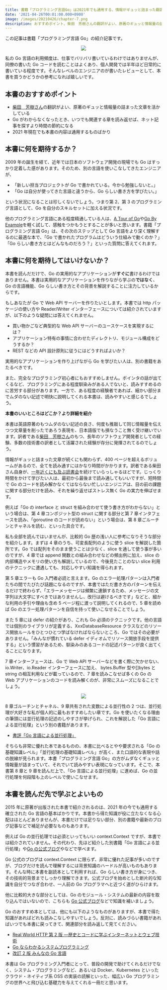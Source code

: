 ```yaml
---
title: 書籍「プログラミング言語Go」は2021年でも通用する、情報がギュッと詰まった翻訳のGo入門書
date: '2021-04-26T00:01:00.000+0900'
image: /images/20210426/chapter-7.png
description: おすすめポイント、柴田　芳樹さんの翻訳がよい、原著のギュッと情報量の詰まった文章を活かしている、Go がわからなくなったとき、いつでも関連する章を読み返せば、ネット記事を探すより時間の節約になる、2021 年現在でも本書の内容は通用するものばかり
---
```


この記事は書籍「プログラミング言語 Go」の紹介記事です。

<p align="center">
  <a target="_blank"  href="https://www.amazon.co.jp/gp/product/4621300253/ref=as_li_tl?ie=UTF8&camp=247&creative=1211&creativeASIN=4621300253&linkCode=as2&tag=richardimaoka-22&linkId=f2966799641f641de1611acff235c7d1"><img border="0" src="//ws-fe.amazon-adsystem.com/widgets/q?_encoding=UTF8&MarketPlace=JP&ASIN=4621300253&ServiceVersion=20070822&ID=AsinImage&WS=1&Format=_SL250_&tag=richardimaoka-22" ></a>
</p>

私の Go 言語の利用頻度は、仕事でバリバリ書いているわけではありませんが、同僚の書いた Go コードを読むことはよくあり、個人開発では半年ほど日常的に書いている程度です。そんなレベルのエンジニアのが書いたレビューとして、本書を買うかどうかの参考になれば嬉しいです。

## 本書のおすすめポイント

- [柴田　芳樹さん](https://twitter.com/yoshiki_shibata)の翻訳がよい、原著のギュッと情報量の詰まった文章を活かしている
- Go がわからなくなったとき、いつでも関連する章を読み返せば、ネット記事を探すより時間の節約になる
- 2021 年現在でも本書の内容は通用するものばかり

## 本書に何を期待するか？

2009 年の誕生を経て、近年では日本のソフトウェア開発の現場でも Go はすっかり定着した感があります。そのため、別の言語を使いこなしてきたエンジニアが、

- 「新しい担当プロジェクトが Go で書かれている。今から勉強しないと。」
- 「Go は自分が使ってきた言語と違うから、Go らしい書き方を学びたい。」

という状況になることは珍しくないでしょう。つまり第 2、第 3 のプログラミング言語として、Go を自分のスキルセットに加える状況です。

他のプログラミング言語にある程度精通している人は、[A Tour of Go](https://go-tour-jp.appspot.com/welcome/1)や[Go By Example](https://gobyexample.com/)を軽く試して、感触をつかもうとすることが多いと思います。書籍「プログラミング言語 Go」は、その次のステップとして Go 言語をより深く理解するのに最適な本で、「Go で書かれたプログラムはどういう仕組みで動くのか？」「Go らしい書き方とはどんなものだろう？」といった質問に答えてくれます。

## 本書に何を期待してはいけないか？

本書を読んだだけで、Go の実用的なアプリケーションが**すぐに**書けるわけではありません。本書は実用的なアプリケーションを作りながら学ぶの**ではなく**、Go の言語機能、Go らしい書き方とその背景を解説することに注力しているからです。

もしあなたが Go で Web API サーバーを作りたいとします。本書では http パッケージの使い方や Reader/Writer インターフェースについては紹介されていますが、以下のような疑問には答えてくれません。

- 買い物かごなど典型的な Web API サーバーのユースケースを実現するには？
- アプリケーション特有の事情に合わせたディレクトリ、モジュール構成をどうするか？
- REST などの API 設計原則に従うにはどうすればよいか？

実用的なアプリケーションを作り上げながら Go を学びたい人は、別の書籍をあたるべきです。

また、完全なプログラミング初心者にもおすすめしません。ポインタの話が出てくるなど、プログラミングにある程度馴染みがある人でないと、読みすすめるのに苦労する部分があります。一方で、ある程度の経験者であれば、細かい部分までムダのない記述で明快に説明してくれる本書は、読みやすいと感じるでしょう。

**本書のいいところはどこか？より詳細を紹介**

本書は英語原著のもつムダのない記述の良さ、何度も推敲して同じ情報量を伝えつつ文章量を削ったであろう表現を、日本語版でも損なうこと無く受け継いでいます。訳者である[柴田　芳樹さん](https://twitter.com/yoshiki_shibata)のもつ、長年のソフトウェア開発者としての経験、多数の技術書の訳者として活躍された経験が存分に発揮されてるのでしょう。

情報がギュッと詰まった文章が続くにも関わらず、400 ページを超えるボリュームがあるので、全てを読み通すにはかなり時間がかかります。訳者である柴田さん自身が、[一年近くにも及ぶ読書会](https://yshibata.blog.ss-blog.jp/2020-05-17)を続けていらっしゃるほどです。じっくり時間をかけて学びたい人は、最初から最後まで読み通してもいいですが、短時間で Go のコードを読み解かなくてはならない忙しいエンジニアは、目の前の課題に関する部分だけを読み、それを繰り返せばストレス無く Go の実力を伸ばせます。

例えば「Go の interface と struct を組み合わせて使う書き方がわからない」という場合は、第 4 章コンポジット型の struct に関する部分と第 7 章インタフェースを読み、「goroutine のコードが読めない」という場合は、第 8 章ごルーチンとチャネルを読む、といった具合です。

私も全部を読んではいませんが、比較的 Go 歴の浅い人に参考になりそうな部分を紹介します。まずは 4 章のうち、可変長配列のように使う slice を解説した箇所です。Go では配列をそのまま使うことは少なく、slice を通して使う事が多いのですが、4 章では append 関数との組み合わせなどの頻出例に加え、slice の内部構造やメモリの使い方も解説しているので、今後見たことのない slice 利用のテクニックに遭遇しても、対応しやすい知識を得られます。

第 5 章エラーも Go 入門者必読と言えます。Go のエラー処理パターンは入門者たちの間でたびたび話題になるのですが、本書ではただ書き方のパターンを伝えるだけで終わらず、「エラーメッセージは頻繁に連鎖するため、メッセージの文字列は大文字にすべきではありませんし、改行は避けるべきです」などと、細かな利用の手引や理由も含め 5 ページ程に渡って説明してくれるので、5 章を読めば Go のエラー処理パターンを自信を持って使いこなせることでしょう。

また 5 章には defer の紹介があり、これも Go 必須のテクニックです。他の言語では個別のライブラリが定義する、XxxDatabaseResource クラスなどのリソース開放ルールをひとつひとつ学ばなければならないところ、Go ではその必要がありません。「みんなが慣れている defer イディオムでリソース開放手段を提供する」という慣習があるため、馴染みのあるコードの記述パターンが良く出てくることになります。

7 章インターフェースは、Go で Web API サーバーなどを書く際に欠かせない、io.Writer、io.Reader インターフェースに加え、 bytes.Buffer 型や[]bytes と string の相互利用などが載っているので、7 章を読みこなせば多くの Go の Web アプリケーションのコードを読み解くのが、非常にスムーズになることでしょう。

<p align="center">
  <img src="/images/20210426/chapter-7.png" />
</p>

8 章ゴルーチンとチャネル、9 章共有された変数による並行性の 2 つは、並行処理が大好きな私が個人的に最もおすすめしたい章です。Go を使いたくなる理由の筆頭には並行処理の記述のしやすさが挙げられ、これを解説した「Go 言語による並行処理」という別の書籍があります。

- [書評「Go 言語による並行処理」](https://mattn.kaoriya.net/software/lang/go/concurrency-in-go.htm)

そちらも非常に優れた本であるものの、本書に比べるとやや要求される「Go の基礎知識レベル」「並行処理の基礎知識レベル」が高く、また口語的な表現や話の脱線が見られます。本書「プログラミング言語 Go」の方がムダなくギュッと情報量が詰まっていて、それでいて読みやすい表現になっています。そこで、本書第 8 章と 9 章を読んだ上で、「Go 言語による並行処理」に進めば、Go の並行処理を何段階も上のレベルで使いこなせます。

## 本書を読んだ先で学ぶとよいもの

2015 年に原著が出版された本書で紹介されるのは、2021 年の今でも通用する確立された Go 言語の基本ばかりです。本書から得た知識が役に立たなくなる心配はほとんどありませんが、本書だけでは足りない部分、別の書籍や最新のブログ記事などで補足が必要なものもあります。

例えば Go の並行処理では必須といってもいい context.Context ですが、本書では紹介されていません。その代わり、先ほど紹介した別書籍「Go 言語による並行処理」や[Go の公式ブログ](https://blog.golang.org/context)やなどで学べます。

Go 公式のブログは context.Context に限らず、非常に優れた記事が多いのですが、ブログだけを読んで理解するには背景知識のハードルが高いものもあります。そんな時に本書を副読本として利用すれば、Go らしい書き方が身につき、その技術的背景までしっかり理解できます。公式ブログを始めとした断片的な知識を自分でつなぎ合わせ、一人前の Go プログラマへと近づく道がひらけます。

他に比較的大きな部分としては、Go のモジュール・システムの最新の内容を取り込んではいないので、こちらも [Go 公式ブログ](https://blog.golang.org/using-go-modules)などで知識を補いましょう。

Go のおすすめ本としては、他にも以下のようなものがありますが、本書で得た知識があればどれも読みこなしやすいでしょう。反対に、読みづらい書籍があればいつでも本書に戻ってきて、関連部分を読み返して見てください。

- <a target="_blank" href="https://www.amazon.co.jp/gp/product/4873119030/ref=as_li_tl?ie=UTF8&camp=247&creative=1211&creativeASIN=4873119030&linkCode=as2&tag=richardimaoka-22&linkId=7c07d064da72aee666865418e5e7b7aa">Real World HTTP 第 2 版 ―歴史とコードに学ぶインターネットとウェブ技術</a>
- <a target="_blank" href="https://www.amazon.co.jp/gp/product/4908686033/ref=as_li_tl?ie=UTF8&camp=247&creative=1211&creativeASIN=4908686033&linkCode=as2&tag=richardimaoka-22&linkId=6ed27e76d138a54e2be5b84eda73b1a0">Go ならわかるシステムプログラミング</a>
- <a target="_blank" href="https://www.amazon.co.jp/gp/product/B07VPSXF6N/ref=as_li_tl?ie=UTF8&camp=247&creative=1211&creativeASIN=B07VPSXF6N&linkCode=as2&tag=richardimaoka-22&linkId=55bbe5c03ba9c601da4efed829f31e59">改訂 2 版 みんなの Go 言語</a>

本書は Go プログラミング入門者にとって、普段の開発で助けてくれるだけでなく、システム・プログラミングなど、あるいは Docker、Kubernetes といったクラウド・ネイティブ系 OSS の実装の読解といった、幅広い Go プログラミングの世界へと飛び込む基礎力を与えてくれる一冊だと思います。
